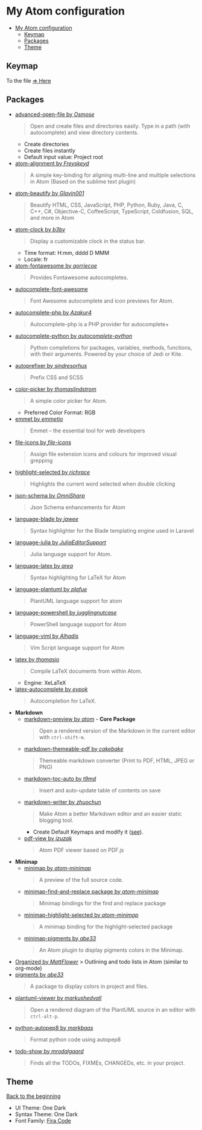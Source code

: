 # My Atom configuration

<!-- TOC START min:1 max:3 link:true update:true -->
- [My Atom configuration](#my-atom-configuration)
  - [Keymap](#keymap)
  - [Packages](#packages)
  - [Theme](#theme)

<!-- TOC END -->

## Keymap

To the file [⇒ Here](keymap.cson)

## Packages

- [advanced-open-file by _Osmose_](https://atom.io/packages/advanced-open-file)
    > Open and create files and directories easily. Type in a path (with autocomplete) and view directory contents.
	- Create directories
	- Create files instantly
	- Default input value: Project root
- [atom-alignment by _Freyskeyd_](https://atom.io/packages/atom-alignment)
    > A simple key-binding for aligning multi-line and multiple selections in Atom (Based on the sublime text plugin)
- [atom-beautify by _Glavin001_](https://atom.io/packages/atom-beautify)
    > Beautify HTML, CSS, JavaScript, PHP, Python, Ruby, Java, C, C++, C#, Objective-C, CoffeeScript, TypeScript, Coldfusion, SQL, and more in Atom
- [atom-clock by _b3by_](https://atom.io/packages/atom-clock)
    > Display a customizable clock in the status bar.
	- Time format: H:mm, dddd D MMM
	- Locale: fr
- [atom-fontawesome by _gorriecoe_](https://atom.io/packages/atom-fontawesome)
    > Provides Fontawesome autocompletes.
- [autocomplete-font-awesome](https://atom.io/packages/autocomplete-font-awesome)
    > Font Awesome autocomplete and icon previews for Atom.
- [autocomplete-php by _Azakur4_](https://atom.io/packages/autocomplete-php)
    > Autocomplete-php is a PHP provider for autocomplete+
- [autocomplete-python by _autocomplete-python_](https://atom.io/packages/autocomplete-python)
    > Python completions for packages, variables, methods, functions, with their arguments. Powered by your choice of Jedi or Kite.
- [autoprefixer by _sindresorhus_](https://atom.io/packages/autoprefixer)
    > Prefix CSS and SCSS
- [color-picker by _thomaslindstrom_](https://atom.io/packages/color-picker)
    > A simple color picker for Atom.
	- Preferred Color Format: RGB
- [emmet by _emmetio_](https://atom.io/packages/emmet)
    > Emmet – the essential tool for web developers
- [file-icons by _file-icons_](https://atom.io/packages/file-icons)
    > Assign file extension icons and colours for improved visual grepping
- [highlight-selected by _richrace_](https://atom.io/packages/highlight-selected)
    > Highlights the current word selected when double clicking
- [json-schema by _OmniSharp_](https://atom.io/packages/json-schema)
    > Json Schema enhancements for Atom
- [language-blade by _jawee_](https://atom.io/packages/language-blade)
    > Syntax highlighter for the Blade templating engine used in Laravel
- [language-julia by _JuliaEditorSupport_](https://atom.io/packages/language-julia)
    > Julia language support for Atom.
- [language-latex by _area_](https://atom.io/packages/language-latex)
    > Syntax highlighting for LaTeX for Atom
- [language-plantuml by _plafue_](https://atom.io/packages/language-plantuml)
    > PlantUML language support for atom
- [language-powershell by _jugglingnutcase_](https://atom.io/packages/language-powershell)
    > PowerShell language support for Atom
- [language-viml by _Alhadis_](https://atom.io/packages/language-viml)
    > Vim Script language support for Atom
- [latex by _thomasjo_](https://atom.io/packages/latex)
    > Compile LaTeX documents from within Atom.
	- Engine: XeLaTeX
- [latex-autocomplete by _evpok_](https://atom.io/packages/latex-autocomplete)
    > Autocompletion for LaTeX.
- **Markdown**
    - [markdown-preview by _atom_](https://atom.io/packages/markdown-preview) - **Core Package**
        > Open a rendered version of the Markdown in the current editor with `ctrl-shift-m`.
    - [markdown-themeable-pdf by _cakebake_](https://atom.io/packages/markdown-themeable-pdf)
        > Themeable markdown converter (Print to PDF, HTML, JPEG or PNG)
    - [markdown-toc-auto by _t9md_](https://atom.io/packages/markdown-toc-auto)
        > Insert and auto-update table of contents on save
    - [markdown-writer by _zhuochun_](https://atom.io/packages/markdown-writer)
        > Make Atom a better Markdown editor and an easier static blogging tool.
        - Create Default Keymaps and modify it ([see](keymap.cson)).
    - [pdf-view by _izuzak_](https://atom.io/packages/pdf-view)
        > Atom PDF viewer based on PDF.js
- **Minimap**
	- [minimap by _atom-minimap_](https://atom.io/packages/minimap)
	   > A preview of the full source code.
	- [minimap-find-and-replace package by _atom-minimap_](https://atom.io/packages/minimap-find-and-replace)
	   > Minimap bindings for the find and replace package
	- [minimap-highlight-selected by _atom-minimap_](https://atom.io/packages/minimap-highlight-selected)
	   > A minimap binding for the highlight-selected package
	- [minimap-pigments by _abe33_](https://atom.io/packages/minimap-pigments)
	   > An Atom plugin to display pigments colors in the Minimap.
- [Organized by _MattFlower_](https://atom.io/packages/organized)
	   > Outlining and todo lists in Atom (similar to org-mode)
- [pigments by _abe33_](https://atom.io/packages/pigments)
    > A package to display colors in project and files.
- [plantuml-viewer by _markushedvall_](https://atom.io/packages/plantuml-viewer)
    > Open a rendered diagram of the PlantUML source in an editor with `ctrl-alt-p`.
- [python-autopep8 by _markbaas_](https://atom.io/packages/python-autopep8)
    > Format python code using autopep8
- [todo-show by _mrodalgaard_](https://atom.io/packages/todo-show)
    > Finds all the TODOs, FIXMEs, CHANGEDs, etc. in your project.

## Theme
[Back to the beginning](#my-atom-configuration)

- UI Theme: One Dark
- Syntax Theme: One Dark
- Font Family: [Fira Code](https://github.com/tonsky/FiraCode)

